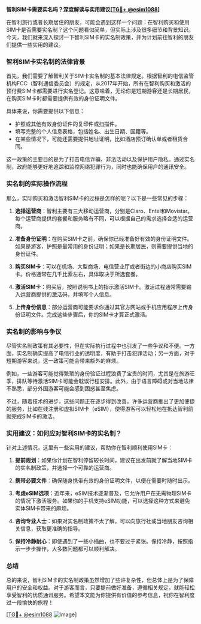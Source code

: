 **智利SIM卡需要实名吗？深度解读与实用建议[[TG💪+ @esim1088](https://t.me/s/esim1088)]**

在智利旅行或者长期居住的朋友，可能会遇到这样一个问题：在智利购买和使用SIM卡是否需要实名制？这个问题看似简单，但实际上涉及很多细节和背景知识。今天，我们就来深入探讨一下智利SIM卡的实名制政策，并为计划前往智利的朋友们提供一些实用的建议。

### 智利SIM卡实名制的法律背景

首先，我们需要了解智利关于SIM卡实名制的基本法律规定。根据智利的电信监管机构FCC（智利通信委员会）的规定，从2017年开始，所有在智利购买和激活的预付费SIM卡都需要进行实名登记。这意味着，无论你是短期游客还是长期居民，在购买SIM卡时都需要提供有效的身份证明文件。

具体来说，你需要提供以下信息：
- 护照或其他有效身份证件的复印件或扫描件。
- 填写完整的个人信息表格，包括姓名、出生日期、国籍等。
- 在某些情况下，可能还需要提供地址证明，比如酒店预订确认单或者租赁合同。

这一政策的主要目的是为了打击电信诈骗、非法活动以及保护用户隐私。通过实名制，政府能够更好地追踪和监控网络犯罪行为，同时也能确保用户的通讯安全。

### 实名制的实际操作流程

那么，实际购买和激活智利SIM卡的过程是怎样的呢？以下是一些常见的步骤：

1. **选择运营商**：智利主要有三大移动运营商，分别是Claro、Entel和Movistar。每个运营商提供的套餐和服务略有不同，可以根据自己的需求选择合适的运营商。

2. **准备身份证明**：在购买SIM卡之前，确保你已经准备好有效的身份证明文件。如果是游客，护照是最常用的身份证明；如果是长期居民，则需要提供当地的身份证件。

3. **购买SIM卡**：可以在机场、大型商场、电信营业厅或者街边的小商店购买SIM卡。价格通常在几千比索左右，具体取决于所选套餐。

4. **激活SIM卡**：购买后，按照说明书上的指示激活SIM卡。激活过程通常需要输入运营商提供的激活码，并填写个人信息。

5. **上传身份信息**：部分运营商可能要求你通过其官方网站或手机应用程序上传身份证明文件。完成这些步骤后，你的SIM卡才算正式激活。

### 实名制的影响与争议

尽管实名制政策有其必要性，但在实际执行过程中也引发了一些争议和不便。一方面，实名制确实提高了电信行业的透明度，有助于打击犯罪活动；另一方面，对于短期游客来说，这一政策可能会带来额外的麻烦。

例如，一些游客可能觉得繁琐的身份验证过程浪费了宝贵的时间，尤其是在旅游旺季，排队等待激活SIM卡可能会耽误行程安排。此外，由于语言障碍或对当地法律不熟悉，部分外国游客可能会感到困惑甚至焦虑。

不过，随着技术的进步，这些问题正在逐步得到改善。许多运营商推出了更加便捷的服务，比如在线注册和虚拟SIM卡（eSIM），使得游客可以轻松地在抵达智利前就完成SIM卡的激活。

### 实用建议：如何应对智利SIM卡的实名制？

针对上述情况，这里有一些实用的建议，帮助你在智利顺利使用SIM卡：

1. **提前规划**：如果你计划在智利停留较长时间，建议在出发前就了解当地SIM卡的实名制政策，并选择一个可靠的运营商。

2. **携带必要文件**：确保随身携带有效的身份证明文件，以便在需要时随时出示。

3. **考虑eSIM选项**：近年来，eSIM技术逐渐普及，它允许用户在无需物理SIM卡的情况下激活服务。如果你的手机支持eSIM功能，可以选择这种方式来避免实体SIM卡带来的麻烦。

4. **咨询专业人士**：如果对实名制政策不太了解，可以向旅行社或当地朋友咨询相关信息，获取更准确的指导。

5. **保持冷静耐心**：即使遇到了一些小插曲，也不要过于紧张。保持冷静，按照指示一步步操作，大多数问题都可以顺利解决。

### 总结

总的来说，智利SIM卡的实名制政策虽然增加了些许复杂性，但总体上是为了保障用户的安全和权益。对于游客而言，只要提前做好准备，遵循相关规定，就能轻松享受智利的优质通讯服务。希望本文能为你提供有价值的参考信息，祝你在智利度过一段愉快的旅程！

[[TG💪+ @esim1088](https://t.me/s/esim1088) ![Image](https://i.postimg.cc/4NQfJmqS/Snipaste-2025-05-13-00-14-12.png)]